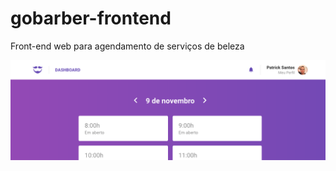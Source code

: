 # gobarber-frontend
Front-end web para agendamento de serviços de beleza

![Preview](docs/preview.png)
